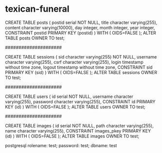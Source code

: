 texican-funeral
===============


CREATE TABLE posts
(
  postid serial NOT NULL,
  title character varying(255),
  content character varying(10000),
  day integer,
  month integer,
  year integer,
  CONSTRAINT postid PRIMARY KEY (postid)
)
WITH (
  OIDS=FALSE
);
ALTER TABLE posts
  OWNER TO test;
  

#####################


CREATE TABLE sessions
(
  sid character varying(255) NOT NULL,
  username character varying(255),
  csrf character varying(255),
  login timestamp without time zone,
  logout timestamp without time zone,
  CONSTRAINT sid PRIMARY KEY (sid)
)
WITH (
  OIDS=FALSE
);
ALTER TABLE sessions
  OWNER TO test;



#####################



CREATE TABLE users
(
  id serial NOT NULL,
  username character varying(255),
  password character varying(255),
  CONSTRAINT id PRIMARY KEY (id)
)
WITH (
  OIDS=FALSE
);
ALTER TABLE users
  OWNER TO test;
  
  

#####################



CREATE TABLE images
(
  id serial NOT NULL,
  path character varying(255),
  name character varying(255),
  CONSTRAINT images_pkey PRIMARY KEY (id)
)
WITH (
  OIDS=FALSE
);
ALTER TABLE images
  OWNER TO test;



postgresql rolename: test; password: test; dbname: test

